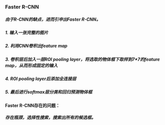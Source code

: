 ### Faster R-CNN

##### 由于R-CNN的缺点，进而引申出Faster R-CNN。

##### 1. 输入一张完整的图片
##### 2. 利用CNN卷积出feature map
##### 3. 卷积层后加入一层ROI pooling layer，将选取的物体框下取样到7*7的feature map，从而形成固定的输入
##### 4. ROI pooling layer后添加全连接层
##### 5. 最后进行softmax层分类和回归预测物体框

#### Faster R-CNN存在的问题：

##### 存在瓶颈，选择性搜索，搜索出所有的候选框。
